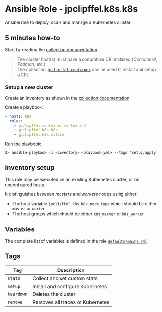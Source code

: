 # Ansible Role - jpclipffel.k8s.k8s

Ansible role to deploy, scale and manage a Kubernetes cluster.

## 5 minutes how-to

Start by reading the [collection documentation](../../README.md)

> The cluster host(s) must have a compatible CRI installed (_Containerd_, _Podman_, etc.).  
> The collection [`jpclipffel.container`](https://github.com/jpclipffel/ansible_collection.container)
  can be used to install and setup a CRI.

### Setup a new cluster

Create an inventory as shown in the [collection documentation](../../README.md)

Create a playbook:

```yaml
- hosts: k8s
  roles:
    - jpclipffel.container.containerd
    - jpclipffel.k8s.k8s
    - jpclipffel.k8s.calico
```

Run the playbook:

```shell
$> ansible-playbook -i <inventory> <playbook.yml> --tags 'setup,apply'
```

## Inventory setup

This role may be executed on an existing Kubernetes cluster, or on unconfigured hosts.

It distinguishes between *masters* and *workers* nodes using either:
* The host variable `jpclipffel_k8s_k8s_node_type` which should be either `master` or `worker`
* The host groups which should be either `k8s_master` or `k8s_worker`

## Variables

The complete list of variables is defined in the role [`defaults/mains.yml`](./defaults/main.yml)

## Tags

| Tag        | Description                      |
|------------|----------------------------------|
| `stats`    | Collect and set custom stats     |
| `setup`    | Install and configure Kubernetes |
| `teardown` | Deletes the cluster              |
| `remove`   | Removes all traces of Kubernetes |
